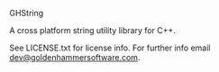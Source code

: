 GHString

A cross platform string utility library for C++.

See LICENSE.txt for license info.
For further info email dev@goldenhammersoftware.com.